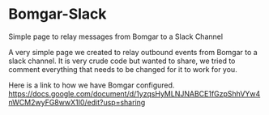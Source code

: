 # Bomgar-Slack
Simple page to relay messages from Bomgar to a Slack Channel

A very simple page we created to relay outbound events from Bomgar to a slack channel. It is very crude code but wanted to share, we tried to comment everything that needs to be changed for it to work for you.

Here is a link to how we have Bomgar configured. https://docs.google.com/document/d/1yzqsHyMLNJNABCE1fGzpShhVYw4nWCM2wyFG8wwX1I0/edit?usp=sharing
